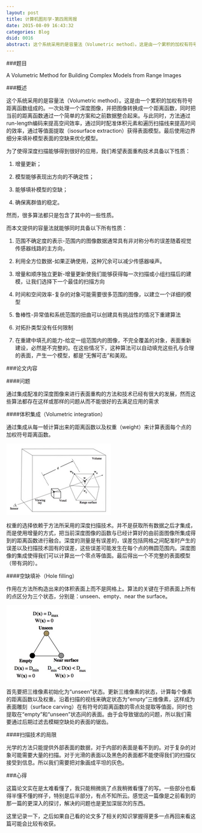 ```yaml
---
layout: post
title: 计算机图形学-第四周周报
date: 2015-08-09 16:43:32
categories: Blog
dsid: 0016
abstract: 这个系统采用的是容量法（Volumetric method）。这是由一个累积的加权有符号距离函数组成的。一次处理一个深度图像，并把图像转换成一个距离函数，同时把当前的距离函数通过一个简单的方案和之前数据整合起来。与此同时，方法通过run-length编码来提高空间效率，通过同时配准体积元素和遍历扫描线来提高时间的效率，通过等值面提取（isosurface extraction）获得表面模型。最后使用边界细分来填补模型表面的空缺来优化模型。
---
```


###题目

A Volumetric Method for Building Complex Models from Range Images

###概述

这个系统采用的是容量法（Volumetric method）。这是由一个累积的加权有符号距离函数组成的。一次处理一个深度图像，并把图像转换成一个距离函数，同时把当前的距离函数通过一个简单的方案和之前数据整合起来。与此同时，方法通过run-length编码来提高空间效率，通过同时配准体积元素和遍历扫描线来提高时间的效率，通过等值面提取（isosurface extraction）获得表面模型。最后使用边界细分来填补模型表面的空缺来优化模型。

为了使得深度扫描能够得到很好的应用，我们希望表面重构技术具备以下性质：

1. 增量更新；

2.	模型能够表现出方向的不确定性；

3.	能够填补模型的空缺；

4.	确保离群值的稳定。

然而，很多算法都只是包含了其中的一些性质。

而本文提供的容量法就能够同时具备以下所有性质：
 
1.	范围不确定度的表示-范围内的图像数据通常具有非对称分布的误差随着视觉传感器线路的主方向，

2.	利用全方位数据-如果正确使用，这种冗余可以减少传感器噪声。

3.	增量和顺序独立更新-增量更新使我们能够获得每一次扫描或小组扫描后的建模，让我们选择下一个最佳的扫描方向

4.	时间和空间效率-复杂的对象可能需要很多范围的图像，以建立一个详细的模型

5.	鲁棒性-异常值和系统范围的扭曲可以创建具有挑战性的情况下重建算法

6.	对拓扑类型没有任何限制 

7.	在重建中填孔的能力-给定一组范围内的图像，不完全覆盖的对象，表面重新建设，必然是不完整的。在这些情况下，这种算法可以自动填充这些孔与合理的表面，产生一个模型，都是“无懈可击”和美观。

###论文内容

####问题

通过集成配准的深度图像来进行表面重构的方法和技术已经有很大的发展，然而这些算法都存在这样或那样的问题从而不能很好的去满足应用的需求

####体积集成（Volumetric integration）

通过集成从每一帧计算出来的距离函数以及权重（weight）来计算表面每个点的加权符号距离函数。

![week4-1](/photo/week4/pic1.jpg)

权重的选择依赖于方法所采用的深度扫描技术。并不是获取所有数据之后才集成，而是使用增量的方式，把当前深度图像的函数与已经计算好的由前面图像所集成得到的距离函数进行融合。深度的测量是有误差的，误差包括网格之间配准时产生的误差以及扫描技术固有的误差，这些误差可能发生在每个点的椭圆范围内。深度图像的集成使得我们可以计算出一个零点等值面。最后得出一个不完整的表面模型（带有洞的）。

####空缺填补（Hole filling）

作用在方法所构造出来的体积表面上而不是网格上。算法的关键在于把表面上所有的点区分为三个状态，分别是：unseen、empty、near the surface。

![week4-2](/photo/week4/pic2.jpg)

首先要把三维像素初始化为“unseen”状态。更新三维像素的状态，计算每个像素的距离函数以及权重。沿着扫描的视线来确定状态为“empty”三维像素，这样成为表面雕刻（surface carving）在有符号的距离函数的零点处提取等值面，同时也提取在“empty”和“unseen”状态间的表面。由于会导致锯齿的问题，所以我们需要通过后期过滤去模糊空缺处的表面的锯齿。

####扫描技术的局限

光学的方法只能提供外部表面的数据，对于内部的表面是看不到的。对于复杂的对象可能需要大量的扫描。对于光滑的表面以及黑色的表面都不能使得我们的扫描仪接受到信息。所以我们需要把对象画成平坦的灰色。

###心得

这篇论文实在是太难看懂了，我只能稍微挑了点我稍微看懂了的写。一些部分也看得半懂不懂的样子，特别是后半部分，有点不知所云。感觉这一篇像是之前看到的那一篇的更深入的探讨，解决的问题也是更加深层次的东西。

这里记录一下，之后如果自己看的论文多了相关的知识掌握得更多一点再回来看这篇可能会比较有收获。
